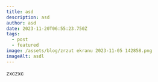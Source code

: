 ```yaml
---
title: asd
description: asd
author: asd
date: 2023-11-20T06:55:23.750Z
tags:
  - post
  - featured
image: /assets/blog/zrzut ekranu 2023-11-05 142858.png
imageAlt: asdl
---
```

zxczxc
